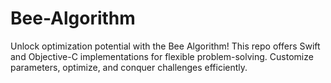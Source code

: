 # Bee-Algorithm
Unlock optimization potential with the Bee Algorithm! This repo offers Swift and Objective-C implementations for flexible problem-solving. Customize parameters, optimize, and conquer challenges efficiently.
